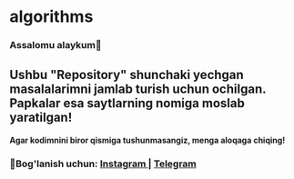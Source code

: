 # algorithms

<h3>Assalomu alaykum🙂</h3>

<h2>Ushbu <b>"Repository"</b> shunchaki yechgan masalalarimni jamlab turish uchun ochilgan. Papkalar esa saytlarning nomiga moslab yaratilgan!</h3>

<h4>Agar kodimnini biror qismiga tushunmasangiz, menga aloqaga chiqing!</h4>

<h3><b>💬Bog'lanish uchun: <a href="https://www.instagram.com/thewind.dev/">Instagram </a> | <a href="https://t.me/Akhatkulov"> Telegram </a>  </b> </h3>

